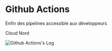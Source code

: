 <!-- .slide: class="speaker-slide" -->
# Github Actions

Enfin des pipelines accessible aux développeurs

Cloud Nord

![Github Actions's Log](./assets/images/github-actions-logo.png)
